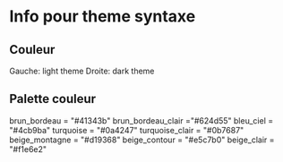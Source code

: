 # Info pour theme syntaxe

## Couleur

Gauche: light theme
Droite: dark theme

## Palette couleur

brun_bordeau = "#41343b"
brun_bordeau_clair ="#624d55"
bleu_ciel = "#4cb9ba"
turquoise = "#0a4247"
turquoise_clair = "#0b7687"
beige_montagne = "#d19368"
beige_contour = "#e5c7b0"
beige_clair = "#f1e6e2"


